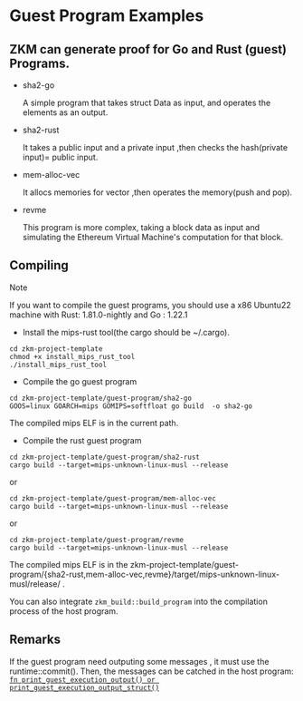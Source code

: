# Guest Program Examples

## ZKM can generate proof for  Go and Rust (guest) Programs.

* sha2-go
  
  A simple program that takes struct Data   as input, and operates the elements  as an output.

* sha2-rust
  
  It takes a public input and a private input ,then checks the hash(private input)= public input.

* mem-alloc-vec
  
  It allocs memories for vector ,then operates the memory(push and pop).

* revme

  This program is more complex, taking a block data as input and simulating the Ethereum Virtual Machine's computation for that block.

## Compiling

> [!NOTE]
> If you want to compile the guest programs, you should use a x86 Ubuntu22 machine with Rust: 1.81.0-nightly and Go : 1.22.1

* Install the mips-rust tool(the cargo should be ~/.cargo).

```
cd zkm-project-template
chmod +x install_mips_rust_tool
./install_mips_rust_tool
```

* Compile the go guest program
 
```
cd zkm-project-template/guest-program/sha2-go
GOOS=linux GOARCH=mips GOMIPS=softfloat go build  -o sha2-go
```
The compiled mips ELF is in the current path.

* Compile the rust guest program
  
```
cd zkm-project-template/guest-program/sha2-rust
cargo build --target=mips-unknown-linux-musl --release
```

or
```
cd zkm-project-template/guest-program/mem-alloc-vec
cargo build --target=mips-unknown-linux-musl --release
```

or
```
cd zkm-project-template/guest-program/revme
cargo build --target=mips-unknown-linux-musl --release
```

The compiled mips ELF is in the zkm-project-template/guest-program/{sha2-rust,mem-alloc-vec,revme}/target/mips-unknown-linux-musl/release/ .

You can also integrate `zkm_build::build_program` into the compilation process of the host program.

## Remarks

If the guest program need outputing some messages , it must use the runtime::commit(). Then, the messages can be catched in the host program: [`fn print_guest_execution_output() or print_guest_execution_output_struct()`](../sdk/src/lib.rs)
